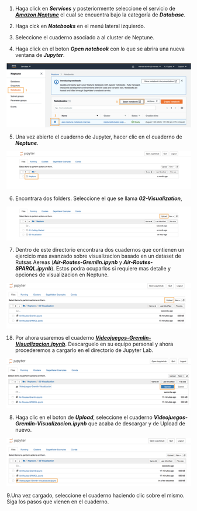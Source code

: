 1. Haga click en **_Services_** y posteriormente seleccione el servicio de [**_Amazon Neptune_**](https://console.aws.amazon.com/neptune/) el cual se encuentra bajo la categoría de **_Database_**.

2. Haga cick en **_Notebooks_** en el menú lateral izquierdo.

3. Seleccione el cuaderno asociado a al cluster de Neptune.

4. Haga click en el boton **_Open notebook_** con lo que se abrira una nueva ventana de **_Jupyter_**.

![](images/neptune-nb-01.png)

5. Una vez abierto el cuaderno de Jupyter, hacer clic en el cuaderno de **_Neptune_**.

![](images/neptune-nb-02.png)

6. Encontrara dos folders. Seleccione el que se llama **_02-Visualization_**,

![](images/neptune-nb-03.png)

7. Dentro de este directorio encontrara dos cuadernos que contienen un ejercicio mas avanzado sobre visualizacion basado en un dataset de Rutsas Aereas (**_Air-Routes-Gremlin.ipynb_** y **_Air-Routes-SPARQL.ipynb_**). Estos podra ocuparlos si requiere mas detalle y opciones de visualizacion en Neptune. 

![](images/neptune-nb-04.png)

18. Por ahora usaremos el cuaderno [**_Videojuegos-Gremlin-Visualizacion.ipynb_**](https://github.com/josemp-git/neptune/blob/master/docs/Videojuegos-Gremlin-Visualizacion.ipynb). Descarguelo en su equipo personal y ahora procederemos a cargarlo en el directorio de Jupyter Lab.

![](images/neptune-nb-05.png)

8. Haga clic en el boton de **_Upload_**, seleccione el cuaderno **_Videojuegos-Gremlin-Visualizacion.ipynb_** que acaba de descargar y de Upload de nuevo.

![](images/neptune-nb-06.png)

9.Una vez cargado, seleccione el cuaderno haciendo clic sobre el mismo. Siga los pasos que vienen en el cuaderno.

